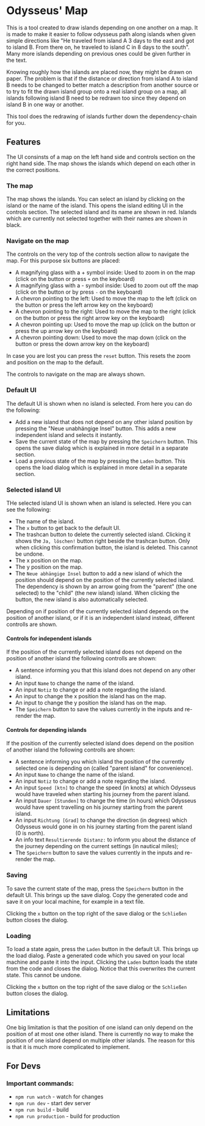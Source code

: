 # Odysseus' Map

This is a tool created to draw islands depending on one another on a map. It is made to make it easier to follow odysseus path along islands when given simple directions like "He traveled from island A 3 days to the east and got to island B. From there on, he traveled to island C in 8 days to the south". Many more islands depending on previous ones could be given further in the text.

Knowing roughly how the islands are placed now, they might be drawn on paper. The problem is that if the distance or direction from island A to island B needs to be changed to better match a description from another source or to try to fit the drawn island group onto a real island group on a map, all islands following island B need to be redrawn too since they depend on island B in one way or another.

This tool does the redrawing of islands further down the dependency-chain for you.

## Features

The UI consinsts of a map on the left hand side and controls section on the right hand side. The map shows the islands which depend on each other in the correct positions.

### The map

The map shows the islands. You can select an island by clicking on the island or the name of the island. This opens the island editing UI in the controls section. The selected island and its name are shown in red. Islands which are currently not selected together with their names are shown in black. 

### Navigate on the map

The controls on the very top of the controls section allow to navigate the map. For this purpose six buttons are placed:

* A magnifying glass with a + symbol inside: Used to zoom in on the map (click on the button or press `+` on the keyboard)
* A magnifying glass with a - symbol inside: Used to zoom out off the map (click on the button or by press `-` on the keyboard)
* A chevron pointing to the left: Used to move the map to the left (click on the button or press the left arrow key on the keyboard)
* A chevron pointing to the right: Used to move the map to the right (click on the button or press the right arrow key on the keyboard)
* A chevron pointing up: Used to move the map up (click on the button or press the up arrow key on the keyboard)
* A chevron pointing down: Used to move the map down (click on the button or press the down arrow key on the keyboard)

In case you are lost you can press the `reset` button. This resets the zoom and position on the map to the default.

The controls to navigate on the map are always shown.

### Default UI

The default UI is shown when no island is selected. From here you can do the following:

* Add a new  island that does not depend on any other island position by pressing the "Neue unabhängige Insel" button. This adds a new independent island and selects it instantly.
* Save the current state of the map by pressing the `Speichern` button. This opens the save dialog which is explained in more detail in a separate section.
* Load a previous state of the map by pressing the `Laden` button. This opens the load dialog which is explained in more detail in a separate section.

### Selected island UI

THe selected island UI is shown when an island is selected. Here you can see the following:

* The name of the island.
* The `x` button to get back to the default UI.
* The trashcan button to delete the currently selected island. Clicking it shows the `Ja, löschen!` button right beside the trashcan button. Only when clicking this confirmation button, the island is deleted. This cannot be undone.
* The x position on the map.
* The y position on the map.
* The `Neue abhängige Insel` button to add a new island of which the position should depend on the position of the currently selected island. The dependency is shown by an arrow going from the "parent" (the one selected) to the "child" (the new island) island. When clicking the button, the new island is also automatically selected.

Depending on if position of the currently selected island depends on the position of another island, or if it is an independent island instead, different controlls are shown.

#### Controls for independent islands

If the position of the currently selected island does not depend on the position of another island the following controlls are shown:

* A sentence informing you that this island does not depend on any other island.
* An input `Name` to change the name of the island.
* An input `Notiz` to change or add a note regarding the island.
* An input to change the x position the island has on the map.
* An input to change the y position the island has on the map.
* The `Speichern` button to save the values currently in the inputs and re-render the map.

#### Controls for depending islands

If the position of the currently selected island does depend on the position of another island the following controlls are shown:

* A sentence informing you which island the position of the currently selected one is depending on (called "parent island" for convenience). 
* An input `Name` to change the name of the island.
* An input `Notiz` to change or add a note regarding the island.
* An input `Speed [ktn]` to change the speed (in knots) at which Odysseus would have traveled when starting his journey from the parent island.
* An input `Dauer [Stunden]` to change the time (in hours) which Odysseus would have spent travelling on his journey starting from the parent island.
* An input `Richtung [Grad]` to change the direction (in degrees) which Odysseus would gone in on his journey starting from the parent island (0 is north).
* An info text `Resultierende Distanz:` to inform you about the distance of the journey depending on the current settings (in nautical miles);
* The `Speichern` button to save the values currently in the inputs and re-render the map.

### Saving

To save the current state of the map, press the `Speichern` button in the default UI. This brings up the save dialog. Copy the generated code and save it on your local machine, for example in a text file. 

Clicking the `x` button on the top right of the save dialog or the `Schließen` button closes the dialog.

### Loading

To load a state again, press the `Laden` button in the default UI. This brings up the load dialog. Paste a generated code which you saved on your local machine and paste it into the input. Clicking the `Laden` button loads the state from the code and closes the dialog. Notice that this overwrites the current state. This cannot be undone.

Clicking the `x` button on the top right of the save dialog or the `Schließen` button closes the dialog.

## Limitations

One big limitation is that the position of one island can only depend on the position of at most one other island. There is currently no way to make the position of one island depend on multiple other islands. The reason for this is that it is much more complicated to implement.

## For Devs

### Important commands:

* `npm run watch` - watch for changes
* `npm run dev` - start dev server
* `npm run build` - build
* `npm run production` - build for production
